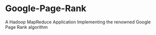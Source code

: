 # Google-Page-Rank
A Hadoop MapReduce Application Implementing the renowned Google Page Rank algorithm
